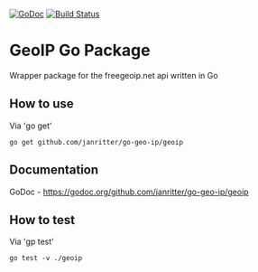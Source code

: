 [![GoDoc](https://godoc.org/github.com/janritter/go-geo-ip/geoip?status.svg)](https://godoc.org/github.com/janritter/go-geo-ip/geoip)
[![Build Status](https://travis-ci.org/janritter/go-geo-ip.svg?branch=master)](https://travis-ci.org/janritter/go-geo-ip)
# GeoIP Go Package

Wrapper package for the freegeoip.net api written in Go

## How to use
Via 'go get'
```
go get github.com/janritter/go-geo-ip/geoip
```

## Documentation
GoDoc - https://godoc.org/github.com/janritter/go-geo-ip/geoip

## How to test
Via 'gp test'
```
go test -v ./geoip 
```